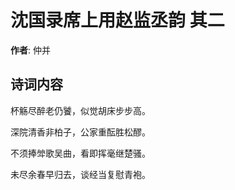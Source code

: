 # 沈国录席上用赵监丞韵  其二

**作者**: 仲并

## 诗词内容

杯觞尽醉老仍饕，似觉胡床步步高。

深院清香非柏子，公家重酝胜松醪。

不须捧斚歌吴曲，看即挥毫继楚骚。

未尽余春早归去，谈经当复慰青袍。

